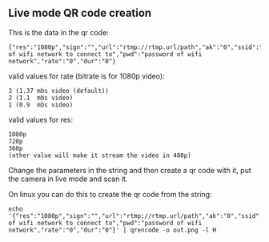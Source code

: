 ## Live mode QR code creation

This is the data in the qr code:

```
{"res":"1080p","sign":"","url":"rtmp://rtmp.url/path","ak":"0","ssid":"SSID of wifi network to connect to","pwd":"password of wifi network","rate":"0","dur":"0"}
```

valid values for rate (bitrate is for 1080p video):

```
3 (1.37 mbs video (default))
2 (1.1  mbs video)
1 (0.9  mbs video)
```

valid values for res:

```
1080p
720p
360p
(other value will make it stream the video in 480p)
```

Change the parameters in the string and then create a qr code with it, put the camera in live mode and scan it.

On linux you can do this to create the qr code from the string:

```
echo '{"res":"1080p","sign":"","url":"rtmp://rtmp.url/path","ak":"0","ssid":"SSID of wifi network to connect to","pwd":"password of wifi network","rate":"0","dur":"0"}' | qrencode -o out.png -l H
```
